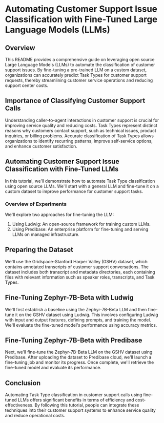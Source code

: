 # Automating Customer Support Issue Classification with Fine-Tuned Large Language Models (LLMs)

## Overview
This README provides a comprehensive guide on leveraging open source Large Language Models (LLMs) to automate the classification of customer support issues. By fine-tuning a pre-trained LLM on a custom dataset, organizations can accurately predict Task Types for customer support requests, thereby streamlining customer service operations and reducing support center costs.

## Importance of Classifying Customer Support Calls
Understanding caller-to-agent interactions in customer support is crucial for improving service quality and reducing costs. Task Types represent distinct reasons why customers contact support, such as technical issues, product inquiries, or billing problems. Accurate classification of Task Types allows organizations to identify recurring patterns, improve self-service options, and enhance customer satisfaction.

## Automating Customer Support Issue Classification with Fine-Tuned LLMs
In this tutorial, we'll demonstrate how to automate Task Type classification using open source LLMs. We'll start with a general LLM and fine-tune it on a custom dataset to improve performance for customer support tasks.

### Overview of Experiments
We'll explore two approaches for fine-tuning the LLM:
1. Using Ludwig: An open-source framework for training custom LLMs.
2. Using Predibase: An enterprise platform for fine-tuning and serving LLMs on managed infrastructure.

## Preparing the Dataset
We'll use the Gridspace-Stanford Harper Valley (GSHV) dataset, which contains annotated transcripts of customer support conversations. The dataset includes both transcript and metadata directories, each containing files with relevant information such as speaker roles, transcripts, and Task Types.

## Fine-Tuning Zephyr-7B-Beta with Ludwig
We'll first establish a baseline using the Zephyr-7B-Beta LLM and then fine-tune it on the GSHV dataset using Ludwig. This involves configuring Ludwig with input and output features, defining prompts, and training the model. We'll evaluate the fine-tuned model's performance using accuracy metrics.

## Fine-Tuning Zephyr-7B-Beta with Predibase
Next, we'll fine-tune the Zephyr-7B-Beta LLM on the GSHV dataset using Predibase. After uploading the dataset to Predibase cloud, we'll launch a fine-tuning job and monitor its progress. Once complete, we'll retrieve the fine-tuned model and evaluate its performance.

## Conclusion
Automating Task Type classification in customer support calls using fine-tuned LLMs offers significant benefits in terms of efficiency and cost-effectiveness. By following this tutorial, people can integrate these techniques into their customer support systems to enhance service quality and reduce operational costs.
